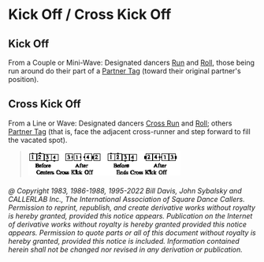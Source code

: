 
# Kick Off / Cross Kick Off

## Kick Off

From a Couple or Mini-Wave: Designated dancers [Run](../b2/run.md) and
[Roll](../plus/anything_and_roll.md), those being run
around do their part of a [Partner Tag](../a1/partner_tag.md) 
(toward their original partner's position).

## Cross Kick Off

From a Line or Wave: Designated dancers [Cross Run](../b2/run.md) and
[Roll](../plus/anything_and_roll.md);
others [Partner Tag](../a1/partner_tag.md)
(that is, face the adjacent cross-runner and step forward to fill the vacated spot).

>
> ![alt](cross_kick_off.png)
>


###### @ Copyright 1983, 1986-1988, 1995-2022 Bill Davis, John Sybalsky and CALLERLAB Inc., The International Association of Square Dance Callers. Permission to reprint, republish, and create derivative works without royalty is hereby granted, provided this notice appears. Publication on the Internet of derivative works without royalty is hereby granted provided this notice appears. Permission to quote parts or all of this document without royalty is hereby granted, provided this notice is included. Information contained herein shall not be changed nor revised in any derivation or publication.
